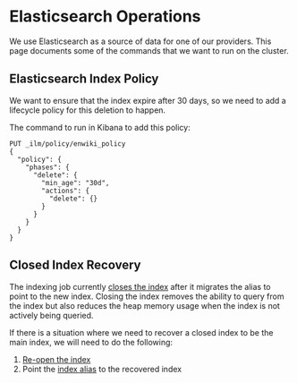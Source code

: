 # Elasticsearch Operations

We use Elasticsearch as a source of data for one of our providers.
This page documents some of the commands that we want to run on the cluster.

## Elasticsearch Index Policy

We want to ensure that the index expire after 30 days,
so we need to add a lifecycle policy for this deletion to happen.

The command to run in Kibana to add this policy:

```
PUT _ilm/policy/enwiki_policy
{
  "policy": {
    "phases": {
      "delete": {
        "min_age": "30d",
        "actions": {
          "delete": {}
        }
      }
    }
  }
}
```

## Closed Index Recovery

The indexing job currently [closes the index](https://www.elastic.co/guide/en/elasticsearch/reference/current/indices-close.html)
after it migrates the alias to point to the new index.
Closing the index removes the ability to query from the index
but also reduces the heap memory usage when the index is not actively being queried.

If there is a situation where we need to recover a closed index to be the main index,
we will need to do the following:

1. [Re-open the index](https://www.elastic.co/guide/en/elasticsearch/reference/current/indices-open-close.html)
2. Point the [index alias](https://www.elastic.co/guide/en/elasticsearch/reference/current/indices-aliases.html) to the recovered index

